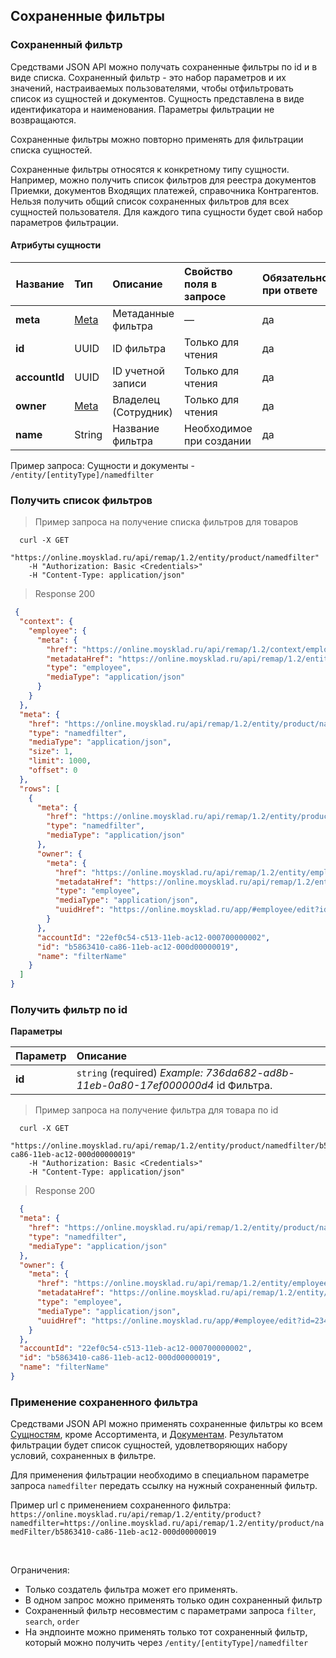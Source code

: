## Сохраненные фильтры
### Сохраненный фильтр

Средствами JSON API можно получать сохраненные фильтры по id и в виде списка.
Сохраненный фильтр - это набор параметров и их значений, настраиваемых пользователями,
чтобы отфильтровать список из сущностей и документов.
Сущность представлена в виде идентификатора и наименования. Параметры фильтрации не возвращаются.

Сохраненные фильтры можно повторно применять для фильтрации списка сущностей.   

Сохраненные фильтры относятся к конкретному типу сущности. 
Например, можно получить список фильтров для реестра документов Приемки, документов Входящих платежей, 
справочника Контрагентов. Нельзя получить общий список сохраненных фильтров для всех
сущностей пользователя.
Для каждого типа сущности будет свой набор параметров фильтрации.

#### Атрибуты сущности

| Название  | Тип | Описание                    | Свойство поля в запросе| Обязательное при ответе|Expand|
| --------- |:----|:----------------------------|:----------------|:------------------------|:------------------------|
|**meta** |[Meta](../#mojsklad-json-api-obschie-swedeniq-metadannye)|Метаданные фильтра|&mdash;|да|нет
|**id**        |UUID|ID фильтра|Только для чтения|да|нет
|**accountId**    |UUID|ID учетной записи|Только для чтения|да|нет
|**owner**     |[Meta](../#mojsklad-json-api-obschie-swedeniq-metadannye)|Владелец (Сотрудник)|Только для чтения|да|да
|**name**    |String|Название фильтра|Необходимое при создании|да|нет

Пример запроса:
Сущности и документы - ```/entity/[entityType]/namedfilter```

### Получить список фильтров

> Пример запроса на получение списка фильтров для товаров

```shell
  curl -X GET
    "https://online.moysklad.ru/api/remap/1.2/entity/product/namedfilter"
    -H "Authorization: Basic <Credentials>"
    -H "Content-Type: application/json"  
```

> Response 200 

```json
 {
  "context": {
    "employee": {
      "meta": {
        "href": "https://online.moysklad.ru/api/remap/1.2/context/employee",
        "metadataHref": "https://online.moysklad.ru/api/remap/1.2/entity/employee/metadata",
        "type": "employee",
        "mediaType": "application/json"
      }
    }
  },
  "meta": {
    "href": "https://online.moysklad.ru/api/remap/1.2/entity/product/namedfilter",
    "type": "namedfilter",
    "mediaType": "application/json",
    "size": 1,
    "limit": 1000,
    "offset": 0
  },
  "rows": [
    {
      "meta": {
        "href": "https://online.moysklad.ru/api/remap/1.2/entity/product/namedfilter/b5863410-ca86-11eb-ac12-000d00000019",
        "type": "namedfilter",
        "mediaType": "application/json"
      },
      "owner": {
        "meta": {
          "href": "https://online.moysklad.ru/api/remap/1.2/entity/employee/234eee6f-c513-11eb-ac12-000d0000003b",
          "metadataHref": "https://online.moysklad.ru/api/remap/1.2/entity/employee/metadata",
          "type": "employee",
          "mediaType": "application/json",
          "uuidHref": "https://online.moysklad.ru/app/#employee/edit?id=234eee6f-c513-11eb-ac12-000d0000003b"
        }
      },
      "accountId": "22ef0c54-c513-11eb-ac12-000700000002",
      "id": "b5863410-ca86-11eb-ac12-000d00000019",
      "name": "filterName"
    }
  ]
}
```

### Получить фильтр по id

**Параметры**

|Параметр   |Описание   | 
|:----|:----|
|**id** |  `string` (required) *Example: 736da682-ad8b-11eb-0a80-17ef000000d4* id Фильтра.|


> Пример запроса на получение фильтра для товара по id

```shell
  curl -X GET
    "https://online.moysklad.ru/api/remap/1.2/entity/product/namedfilter/b5863410-ca86-11eb-ac12-000d00000019"
    -H "Authorization: Basic <Credentials>"
    -H "Content-Type: application/json"  
```

> Response 200 

```json
  {
  "meta": {
    "href": "https://online.moysklad.ru/api/remap/1.2/entity/product/namedfilter/b5863410-ca86-11eb-ac12-000d00000019",
    "type": "namedfilter",
    "mediaType": "application/json"
  },
  "owner": {
    "meta": {
      "href": "https://online.moysklad.ru/api/remap/1.2/entity/employee/234eee6f-c513-11eb-ac12-000d0000003b",
      "metadataHref": "https://online.moysklad.ru/api/remap/1.2/entity/employee/metadata",
      "type": "employee",
      "mediaType": "application/json",
      "uuidHref": "https://online.moysklad.ru/app/#employee/edit?id=234eee6f-c513-11eb-ac12-000d0000003b"
    }
  },
  "accountId": "22ef0c54-c513-11eb-ac12-000700000002",
  "id": "b5863410-ca86-11eb-ac12-000d00000019",
  "name": "filterName"
}
```

### Применение сохраненного фильтра

Средствами JSON API можно применять сохраненные фильтры ко всем [Сущностям](https://dev.moysklad.ru/doc/api/remap/1.2/dictionaries/), кроме Ассортимента, и [Документам](https://dev.moysklad.ru/doc/api/remap/1.2/documents/). 
Результатом фильтрации будет список сущностей, удовлетворяющих набору условий, сохраненных в фильтре.

Для применения фильтрации необходимо в специальном параметре запроса `namedfilter` передать ссылку на нужный сохраненный фильтр.

Пример url с применением сохраненного фильтра:
`https://online.moysklad.ru/api/remap/1.2/entity/product?namedfilter=https://online.moysklad.ru/api/remap/1.2/entity/product/namedFilter/b5863410-ca86-11eb-ac12-000d00000019`

<br>

Ограничения:

- Только создатель фильтра может его применять.
- В одном запрос можно применять только один сохраненный фильтр
- Сохраненный фильтр несовместим с параметрами запроса `filter`, `search`, `order`
- На эндпоинте можно применять только тот сохраненный фильтр, который можно получить через `/entity/[entityType]/namedfilter`
